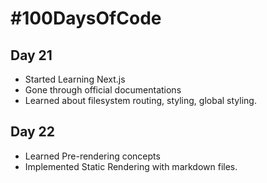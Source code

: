 # #100DaysOfCode
## Day 21
* Started Learning Next.js
* Gone through official documentations
* Learned about filesystem routing, styling, global styling.

## Day 22
* Learned Pre-rendering concepts
* Implemented Static Rendering with markdown files.